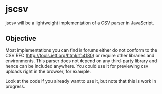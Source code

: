 jscsv
=====

jscsv will be a lightweight implementation of a CSV parser in JavaScript.

Objective
---------
Most implementations you can find in forums either do not conform to the CSV RFC
(http://tools.ietf.org/html/rfc4180) or require other libraries and environments. This parser
does not depend on any third-party library and hence can be included anywhere. You could use
it for previewing csv uploads right in the browser, for example.

Look at the code if you already want to use it, but note that this is work in progress.